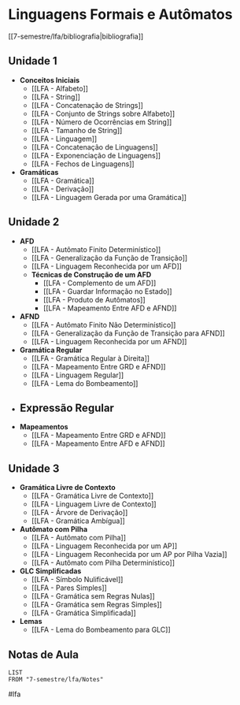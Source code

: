 # Linguagens Formais e Autômatos

[[7-semestre/lfa/bibliografia|bibliografia]]

## Unidade 1

- **Conceitos Iniciais**
	- [[LFA - Alfabeto]]
	- [[LFA - String]]
	- [[LFA - Concatenação de Strings]]
	- [[LFA - Conjunto de Strings sobre Alfabeto]]
	- [[LFA - Número de Ocorrências em String]]
	- [[LFA - Tamanho de String]]
	- [[LFA - Linguagem]]
	- [[LFA - Concatenação de Linguagens]]
	- [[LFA - Exponenciação de Linguagens]]
	- [[LFA - Fechos de Linguagens]]
- **Gramáticas**
	- [[LFA - Gramática]]
	- [[LFA - Derivação]]
	- [[LFA - Linguagem Gerada por uma Gramática]]

## Unidade 2

- **AFD**
	- [[LFA - Autômato Finito Determinístico]]
	- [[LFA - Generalização da Função de Transição]]
	- [[LFA - Linguagem Reconhecida por um AFD]]
	- **Técnicas de Construção de um AFD**
		- [[LFA - Complemento de um AFD]]
		- [[LFA - Guardar Informação no Estado]]
		- [[LFA - Produto de Autômatos]]
		- [[LFA - Mapeamento Entre AFD e AFND]]
- **AFND**
	- [[LFA - Autômato Finito Não Determinístico]]
	- [[LFA - Generalização da Função de Transição para AFND]]
	- [[LFA - Linguagem Reconhecida por um AFND]]
- **Gramática Regular**
	- [[LFA - Gramática Regular à Direita]]
	- [[LFA - Mapeamento Entre GRD e AFND]]
	- [[LFA - Linguagem Regular]]
	- [[LFA - Lema do Bombeamento]]
- **Expressão Regular**
	- 
- **Mapeamentos**
	- [[LFA - Mapeamento Entre GRD e AFND]]
	- [[LFA - Mapeamento Entre AFD e AFND]]

## Unidade 3

- **Gramática Livre de Contexto**
	- [[LFA - Gramática Livre de Contexto]]
	- [[LFA - Linguagem Livre de Contexto]]
	- [[LFA - Árvore de Derivação]]
	- [[LFA - Gramática Ambígua]]
- **Autômato com Pilha**
	- [[LFA - Autômato com Pilha]]
	- [[LFA - Linguagem Reconhecida por um AP]]
	- [[LFA - Linguagem Reconhecida por um AP por Pilha Vazia]]
	- [[LFA - Autômato com Pilha Determinístico]]
- **GLC Simplificadas**
	- [[LFA - Símbolo Nulificável]]
	- [[LFA - Pares Simples]]
	- [[LFA - Gramática sem Regras Nulas]]
	- [[LFA - Gramática sem Regras Simples]]
	- [[LFA - Gramática Simplificada]]
- **Lemas**
	- [[LFA - Lema do Bombeamento para GLC]]

## Notas de Aula
```dataview
LIST
FROM "7-semestre/lfa/Notes"
```

#lfa 